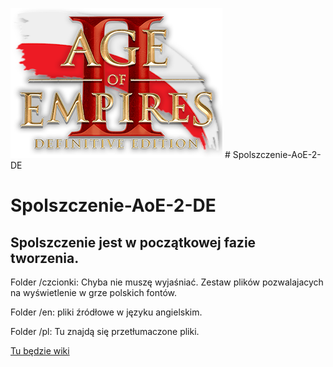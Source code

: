 ![logo pl](https://raw.githubusercontent.com/Kifer71mk/Spolszczenie-AoE-2-DE/Kifer71mk/flaga_w_logo/resources/_common/wpfg/resources/aoe_logo.png) # Spolszczenie-AoE-2-DE
#
# Spolszczenie-AoE-2-DE

## Spolszczenie jest w początkowej fazie tworzenia.

Folder /czcionki: Chyba nie muszę wyjaśniać. Zestaw plików pozwalajacych na wyświetlenie w grze polskich fontów.

Folder /en: pliki źródłowe w języku angielskim.

Folder /pl: Tu znajdą się przetłumaczone pliki.


[Tu będzie wiki](https://github.com/Kifer71mk/Spolszczenie-AoE-2-DE/wiki)
